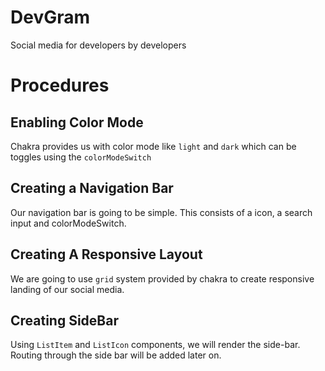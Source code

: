 # DevGram

Social media for developers by developers

# Procedures

## Enabling Color Mode

Chakra provides us with color mode like `light` and `dark` which can be toggles using the `colorModeSwitch`

## Creating a Navigation Bar

Our navigation bar is going to be simple. This consists of a icon, a search input and colorModeSwitch.

## Creating A Responsive Layout

We are going to use `grid` system provided by chakra to create responsive landing of our social media.

## Creating SideBar

Using `ListItem` and `ListIcon` components, we will render the side-bar. Routing through the side bar will be added later on.
